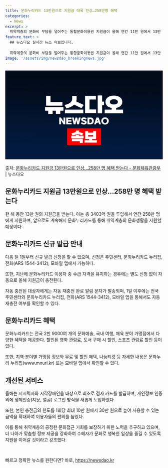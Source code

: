 ```yaml
---
title: 문화누리카드 13만원으로 지원금 대폭 인상…258만명 혜택
categories:
  - News
excerpt: >
  취약계층의 문화비 부담을 덜어주는 통합문화이용권 지원금이 올해 연간 11만 원에서 13만 원으로 18% 인상…
feature_text: >
  ## 뉴스다오 실시간 뉴스 속보입니다.

  취약계층의 문화비 부담을 덜어주는 통합문화이용권 지원금이 올해 연간 11만 원에서 13만 원으로 18% 인상…
image: '/assets/img/newsdao_breakingnews.jpg'
---
```


![뉴스다오 속보](/assets/img/newsdao_breakingnews.jpg)

<p>출처: <a href="https://newsdao.kr/3089" rel="dofollow">문화누리카드 지원금 13만원으로 인상…258만 명 혜택 받는다 - 문화체육관광부</a> | 뉴스다오</p>

<h2>문화누리카드 지원금 13만원으로 인상…258만 명 혜택 받는다</h2>
<p data-ke-size="size16"></p>

한 해 동안 13만 원의 지원금을 받는다. 이는 총 3403억 원을 투입해서 연간 258만 명에게 지원하며, 앞으로도 계속해서 문화누리카드를 통해 취약계층의 문화생활을 지원할 예정이다.
<p data-ke-size="size16"></p>

<h2 data-ke-size="size26">문화누리카드 신규 발급 안내</h2>
<p data-ke-size="size16">다음 달 1일부터 신규 발급 신청을 할 수 있으며, 신청은 주민센터, 문화누리카드 누리집, 전화(ARS 1544-3412), 모바일 앱에서 가능하다.</p>
<p data-ke-size="size16">또한, 지난해 문화누리카드 이용자 중 수급 자격을 유지하는 경우에는 별도 신청 없이 자동으로 올해 지원금이 충전된다.</p>
<p data-ke-size="size16">자동 충전된 대상자에게는 자동 재충전 완료 알림 문자가 발송되며, 1일 이후에는 전국 주민센터와 문화누리카드 누리집, 전화(ARS 1544-3412), 모바일 앱을 통해서도 자동 재충전 여부를 확인할 수 있다.</p>
<p data-ke-size="size16"></p>

<h2 data-ke-size="size26">문화누리카드 혜택</h2>
<p data-ke-size="size16">문화누리카드는 전국 2만 9000여 개의 문화예술, 국내 여행, 체육 분야 가맹점에서 다양한 혜택을 제공한다. 할인된 영화 관람료, 도서 구매 시 할인, 스포츠 관람료 할인 등이 있다.</p>
<p data-ke-size="size16">또한, 지역·분야별 가맹점 정보와 무료 및 할인 혜택, 나눔티켓 등 자세한 내용은 문화누리 누리집(www.mnuri.kr) 또는 모바일 앱에서 확인할 수 있다.</p>
<p data-ke-size="size16"></p>

<h2 data-ke-size="size26">개선된 서비스</h2>
<p data-ke-size="size16">올해는 저시력자와 시각장애인을 대상으로 최초로 점자 카드를 발급하며, 개인정보 인증 외에 생체인증(지문, 얼굴) 로그인 방식을 새롭게 도입하였다.</p>
<p data-ke-size="size16">또한, 본인 충전금의 한도를 1회당 최대 10만 원에서 30만 원으로 높여 사용할 수 있는 금액을 확대하여 이용자들의 편의를 높였다.</p>
<p data-ke-size="size16">이를 통해 취약계층의 공정한 문화접근 기회를 보장하기 위한 노력을 추구하고 있으며, 더 나아가 맞춤형 정보 제공을 강화하여 수혜자가 문화로 행복한 일상을 즐길 수 있도록 지원을 이어갈 것이라고 강조했다.</p>
<p data-ke-size="size16"></p>

<p data-ke-size="size16">&nbsp;</p> 

빠르고 정확한 뉴스를 원한다면? 바로, <a href="https://newsdao.kr" rel="dofollow">https://newsdao.kr</a>


    
